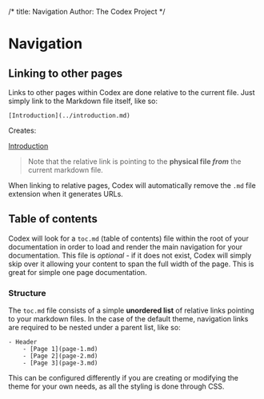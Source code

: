 /*
title:  Navigation
Author: The Codex Project
*/

# Navigation

## Linking to other pages
Links to other pages within Codex are done relative to the current file. Just simply link to the Markdown file itself, like so:

```
[Introduction](../introduction.md)
```

Creates:

[Introduction](../introduction.md)

> Note that the relative link is pointing to the **physical file _from_** the current markdown file.

When linking to relative pages, Codex will automatically remove the `.md` file extension when it generates URLs.

## Table of contents
Codex will look for a `toc.md` (table of contents) file within the root of your documentation in order to load and render the main navigation for your documentation. This file is *optional* - if it does not exist, Codex will simply skip over it allowing your content to span the full width of the page. This is great for simple one page documentation.

### Structure
The `toc.md` file consists of a simple **unordered list** of relative links pointing to your markdown files. In the case of the default theme, navigation links are required to be nested under a parent list, like so:

```
- Header
	- [Page 1](page-1.md)
	- [Page 2](page-2.md)
	- [Page 3](page-3.md)
```

This can be configured differently if you are creating or modifying the theme for your own needs, as all the styling is done through CSS.
